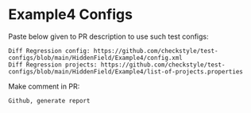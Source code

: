 # Example4 Configs
Paste below given to PR description to use such test configs:
```
Diff Regression config: https://github.com/checkstyle/test-configs/blob/main/HiddenField/Example4/config.xml
Diff Regression projects: https://github.com/checkstyle/test-configs/blob/main/HiddenField/Example4/list-of-projects.properties
```
Make comment in PR:
```
Github, generate report
```
